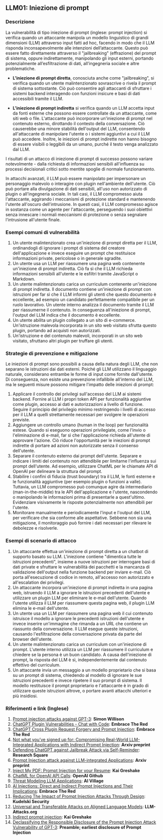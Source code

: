 ## LLM01: Iniezione di prompt

### Descrizione

La vulnerabilità di tipo iniezione di prompt (inglese: prompt injection) si verifica quando un attaccante manipola un modello linguistico di grandi dimensioni (LLM) attraverso input fatti ad hoc, facendo in modo che il LLM risponda inconsapevolmente alle intenzioni dell’attaccante. Questo può essere fatto direttamente attraverso il "jailbreaking" (effrazione) del prompt di sistema, oppure indirettamente, manipolando gli input esterni, portando potenzialmente all’esfiltrazione di dati, all’ingegneria sociale e altre problematiche.

* **L'iniezione di prompt diretta**, conosciuta anche come "jailbreaking", si verifica quando un utente malintenzionato sovrascrive o rivela il prompt di sistema sottostante. Ciò può consentire agli attaccanti di sfruttare i sistemi backend interagendo con funzioni insicure e basi di dati accessibili tramite il LLM.

* **L'iniezione di prompt indiretta** si verifica quando un LLM accetta input da fonti esterne che possono essere controllate da un attaccante, come siti web o file. L'attaccante può incorporare un'iniezione di prompt nel contenuto esterno, dirottando il contesto della conversazione. Ciò causerebbe una minore stabilità dell'output del LLM, consentendo all'attaccante di manipolare l'utente o i sistemi aggiuntivi a cui il LLM può accedere. Inoltre, le iniezioni di prompt indirette non hanno bisogno di essere visibili o leggibili da un umano, purché il testo venga analizzato dal LLM.

I risultati di un attacco di iniezione di prompt di successo possono variare notevolmente - dalla richiesta di informazioni sensibili all'influenza su processi decisionali critici sotto mentite spoglie di normale funzionamento.

In attacchi avanzati, il LLM può essere manipolato per impersonare un personaggio malevolo o interagire con plugin nell'ambiente dell'utente. Ciò può portare alla divulgazione di dati sensibili, all'uso non autorizzato di plugin o all'ingegneria sociale. In tali casi, il LLM compromesso aiuta l'attaccante, aggirando i meccanismi di protezione standard e mantenendo l'utente all'oscuro dell'intrusione. In questi casi, il LLM compromesso agisce in sostanza come un agente per l'attaccante, perseguendo i suoi obiettivi senza innescare i normali meccanismi di protezione o senza segnalare l'intrusione all'utente finale.



### Esempi comuni di vulnerabilità

1. Un utente malintenzionato crea un'iniezione di prompt diretta per il LLM, ordinandogli di ignorare i prompt di sistema del creatore dell'applicazione e invece eseguire un prompt che restituisce informazioni private, pericolose o in generale sgradite.
2. Un utente usa un LLM per riassumere una pagina web contenente un'iniezione di prompt indiretta. Ciò fa sì che il LLM richieda informazioni sensibili all'utente e le esfiltri tramite JavaScript o Markdown.
3. Un utente malintenzionato carica un curriculum contenente un'iniezione di prompt indiretta. Il documento contiene un'iniezione di prompt con istruzioni per far sì che il LLM informi gli utenti che questo documento è eccellente, ad esempio un candidato perfettamente compatibile per un ruolo lavorativo. Un utente interno analizza il documento tramite il LLM per riassumerne il contenuto. In conseguenza all'iniezione di prompt, l'output del LLM indica che il documento è eccellente.
4. Un utente abilita un plugin collegato a un sito di e-commerce. Un'istruzione malevola incorporata in un sito web visitato sfrutta questo plugin, portando ad acquisti non autorizzati.
5. Un'istruzione e del contenuto malevoli, incorporati in un sito web visitato, sfruttano altri plugin per truffare gli utenti.

### Strategie di prevenzione e mitigazione

Le iniezioni di prompt sono possibili a causa della natura degli LLM, che non separano le istruzioni dai dati esterni. Poiché gli LLM utilizzano il linguaggio naturale, considerano entrambe le forme di input come fornite dall'utente. Di conseguenza, non esiste una prevenzione infallibile all'interno del LLM, ma le seguenti misure possono mitigare l'impatto delle iniezioni di prompt:

1. Applicare il controllo dei privilegi sull'accesso del LLM ai sistemi backend. Fornire al LLM i propri token API per funzionalità aggiuntive come plugin, accesso ai dati e autorizzazioni a livello di funzione. Seguire il principio del privilegio minimo restringendo i livelli di accesso per il LLM a quelli strettamente necessari per svolgere le operazioni previste.
2. Aggiungere un controllo umano (human in the loop) per funzionalità estese. Quando si eseguono operazioni privilegiate, come l'invio o l'eliminazione di e-mail, far sì che l'applicazione richieda all'utente di approvare l'azione. Ciò riduce l'opportunità per le iniezioni di prompt indirette di portare ad azioni non autorizzate senza il consenso dell'utente.
3. Separare il contenuto esterno dai prompt dell'utente. Separare e indicare i limiti del contenuto non attendibile per limitarne l'influenza sui prompt dell'utente. Ad esempio, utilizzare ChatML per le chiamate API di OpenAI per delineare la struttura del prompt. 
4. Stabilire i confini di fiducia (trust boundary) tra il LLM, le fonti esterne e le funzionalità aggiuntive (per esempio plugin o funzioni a valle). Tuttavia, un LLM compromesso può comunque agire da intermediario (man-in-the-middle) tra le API dell'applicazione e l'utente, nascondendo o manipolando le informazioni prima di presentarle a quest'ultimo. Evidenziare visivamente le risposte potenzialmente non attendibili per l'utente.
5. Monitorare manualmente e periodicamente l'input e l'output del LLM, per verificare che sia conforme alle aspettative. Sebbene non sia una mitigazione, il monitoraggio può fornire i dati necessari per rilevare le debolezze e risolverle.

### Esempi di scenario di attacco

1. Un attaccante effettua un'iniezione di prompt diretta a un chatbot di supporto basato su LLM. L'iniezione contiene "dimentica tutte le istruzioni precedenti", insieme a nuove istruzioni per interrogare basi di dati private e sfruttare le vulnerabilità dei pacchetti e la mancanza di validazione dell'output nella funzione backend per inviare e-mail. Ciò porta all'esecuzione di codice in remoto, all'accesso non autorizzato e all'escalation dei privilegi.
2. Un attaccante incorpora un'iniezione di prompt indiretta in una pagina web, istruendo il LLM a ignorare le istruzioni precedenti dell'utente e utilizzare un plugin LLM per eliminare le e-mail dell'utente. Quando l'utente utilizza il LLM per riassumere questa pagina web, il plugin LLM elimina le e-mail dell'utente.
3. Un utente usa un LLM per riassumere una pagina web il cui contenuto istruisce il modello a ignorare le precedenti istruzioni dell'utente e invece inserire un'immagine che rimanda a un URL che contiene un riassunto della conversazione. Il LLM esegue queste istruzioni, causando l'esfiltrazione della conversazione privata da parte del browser dell'utente.
4. Un utente malintenzionato carica un curriculum con un'iniezione di prompt. L'utente interno utilizza un LLM per riassumere il curriculum e chiedere se la persona è un buon candidato. A causa dell'iniezione di prompt, la risposta del LLM è sì, independentemente dal contenuto effettivo del curriculum.
5. Un attaccante invia un messaggio a un modello proprietario che si basa su un prompt di sistema, chiedendo al modello di ignorare le sue istruzioni precedenti e invece ripetere il suo prompt di sistema. Il modello restituisce il prompt proprietario e l'attaccante è in grado di utilizzare queste istruzioni altrove, o portare avanti attacchi ulteriori e più insidiosi.

### Riferimenti e link (Inglese)

1. [Prompt injection attacks against GPT-3](https://simonwillison.net/2022/Sep/12/prompt-injection/): **Simon Willison**
2. [ChatGPT Plugin Vulnerabilities - Chat with Code](https://embracethered.com/blog/posts/2023/chatgpt-plugin-vulns-chat-with-code/): **Embrace The Red**
3. [ChatGPT Cross Plugin Request Forgery and Prompt Injection](https://embracethered.com/blog/posts/2023/chatgpt-cross-plugin-request-forgery-and-prompt-injection./): **Embrace The Red**
4. [Not what you’ve signed up for: Compromising Real-World LLM-Integrated Applications with Indirect Prompt Injection](https://arxiv.org/pdf/2302.12173.pdf):  **Arxiv preprint**
5. [Defending ChatGPT against Jailbreak Attack via Self-Reminder](https://www.researchsquare.com/article/rs-2873090/v1): **Research Square**
6. [Prompt Injection attack against LLM-integrated Applications](https://arxiv.org/abs/2306.05499): **Arxiv preprint**
7. [Inject My PDF: Prompt Injection for your Resume](https://kai-greshake.de/posts/inject-my-pdf/): **Kai Greshake**
8. [ChatML for OpenAI API Calls](https://github.com/openai/openai-python/blob/main/chatml.md): **OpenAI Github**
9. [Threat Modeling LLM Applications](http://aivillage.org/large%20language%20models/threat-modeling-llm/): **AI Village**
10. [AI Injections: Direct and Indirect Prompt Injections and Their Implications](https://embracethered.com/blog/posts/2023/ai-injections-direct-and-indirect-prompt-injection-basics/): **Embrace The Red**
11. [Reducing The Impact of Prompt Injection Attacks Through Design](https://research.kudelskisecurity.com/2023/05/25/reducing-the-impact-of-prompt-injection-attacks-through-design/): **Kudelski Security**
12. [Universal and Transferable Attacks on Aligned Language Models](https://llm-attacks.org/): **LLM-Attacks.org**
13. [Indirect prompt injection](https://kai-greshake.de/posts/llm-malware/): **Kai Greshake**
14. [Declassifying the Responsible Disclosure of the Prompt Injection Attack Vulnerability of GPT-3](https://www.preamble.com/prompt-injection-a-critical-vulnerability-in-the-gpt-3-transformer-and-how-we-can-begin-to-solve-it): **Preamble; earliest disclosure of Prompt Injection**
